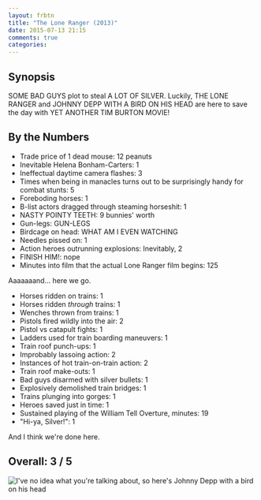 ```yaml
---
layout: frbtn
title: "The Lone Ranger (2013)"
date: 2015-07-13 21:15
comments: true
categories:
---
```


## Synopsis

SOME BAD GUYS plot to steal A LOT OF SILVER. Luckily, THE LONE RANGER and JOHNNY DEPP WITH A BIRD ON HIS HEAD are here to save the day with YET ANOTHER TIM BURTON MOVIE!

## By the Numbers

* Trade price of 1 dead mouse: 12 peanuts
* Inevitable Helena Bonham-Carters: 1
* Ineffectual daytime camera flashes: 3
* Times when being in manacles turns out to be surprisingly handy for combat stunts: 5
* Foreboding horses: 1
* B-list actors dragged through steaming horseshit: 1
* NASTY POINTY TEETH: 9 bunnies' worth
* Gun-legs: GUN-LEGS
* Birdcage on head: WHAT AM I EVEN WATCHING
* Needles pissed on: 1
* Action heroes outrunning explosions: Inevitably, 2
* FINISH HIM!: nope
* Minutes into film that the actual Lone Ranger film begins: 125

Aaaaaaand... here we go.

* Horses ridden on trains: 1
* Horses ridden *through* trains: 1
* Wenches thrown from trains: 1
* Pistols fired wildly into the air: 2
* Pistol vs catapult fights: 1
* Ladders used for train boarding maneuvers: 1
* Train roof punch-ups: 1
* Improbably lassoing action: 2
* Instances of hot train-on-train action: 2
* Train roof make-outs: 1
* Bad guys disarmed with silver bullets: 1
* Explosively demolished train bridges: 1
* Trains plunging into gorges: 1
* Heroes saved just in time: 1
* Sustained playing of the William Tell Overture, minutes: 19
* "Hi-ya, Silver!": 1

And I think we're done here.

## Overall: 3 / 5

![I've no idea what you're talking about, so here's Johnny Depp with a bird on his head](http://files.ianrenton.com/sites/filmreviews/tonto.jpg)
